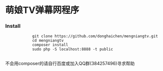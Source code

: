 # 萌娘TV弹幕网程序

### Install
```shell
            git clone https://github.com/donghaichen/mengniangtv.git
            cd mengniangtv
            composer install
            sudo php -S localhost:8888 -t public
            
```
            
不会用composer的请自行百度或加入QQ群(384257496)寻求帮助
